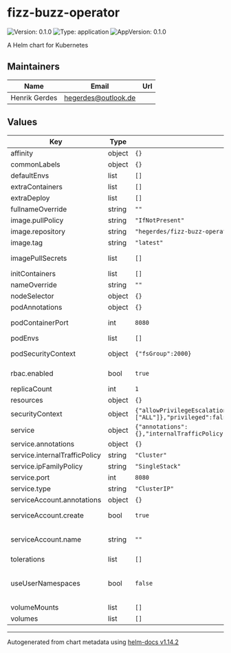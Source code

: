 # fizz-buzz-operator

![Version: 0.1.0](https://img.shields.io/badge/Version-0.1.0-informational?style=flat-square) ![Type: application](https://img.shields.io/badge/Type-application-informational?style=flat-square) ![AppVersion: 0.1.0](https://img.shields.io/badge/AppVersion-0.1.0-informational?style=flat-square)

A Helm chart for Kubernetes

## Maintainers

| Name | Email | Url |
| ---- | ------ | --- |
| Henrik Gerdes | <hegerdes@outlook.de> |  |

## Values

| Key | Type | Default | Description |
|-----|------|---------|-------------|
| affinity | object | `{}` | Affinity for pod. |
| commonLabels | object | `{}` | Labels applied to all manifests. |
| defaultEnvs | list | `[]` | List of default ENVs. No need to change |
| extraContainers | list | `[]` | Any additional containers. |
| extraDeploy | list | `[]` | Extra manifests |
| fullnameOverride | string | `""` | Override full release name. |
| image.pullPolicy | string | `"IfNotPresent"` | Pull policy of that image. |
| image.repository | string | `"hegerdes/fizz-buzz-operator"` | The container registry and image to use. |
| image.tag | string | `"latest"` | The image tag and/or sha. |
| imagePullSecrets | list | `[]` | Any repository secrets needed to pull the image. |
| initContainers | list | `[]` | Any additional init containers. |
| nameOverride | string | `""` | Override the application name. |
| nodeSelector | object | `{}` | Node selector for pod. |
| podAnnotations | object | `{}` | Extra annotations for the pod. |
| podContainerPort | int | `8080` | App and Container note. Change also in ENVs. |
| podEnvs | list | `[]` | List of ENVs to configure the app. |
| podSecurityContext | object | `{"fsGroup":2000}` | PodSecurity settings that will be applied to all containers. |
| rbac.enabled | bool | `true` | Enable (Cluster)Role and (Cluster)RoleBinding creation. |
| replicaCount | int | `1` |  |
| resources | object | `{}` | Resources for the container. |
| securityContext | object | `{"allowPrivilegeEscalation":false,"capabilities":{"drop":["ALL"]},"privileged":false,"readOnlyRootFilesystem":true,"runAsGroup":1000,"runAsNonRoot":true,"runAsUser":1000}` | Security settings for the container. |
| service | object | `{"annotations":{},"internalTrafficPolicy":"Cluster","ipFamilyPolicy":"SingleStack","port":8080,"type":"ClusterIP"}` | How the service is exposed. |
| service.annotations | object | `{}` | Annotations for the service. |
| service.internalTrafficPolicy | string | `"Cluster"` | Service traffic policy. |
| service.ipFamilyPolicy | string | `"SingleStack"` | Service IP family. |
| service.port | int | `8080` | Service and container port. |
| service.type | string | `"ClusterIP"` | Service type. |
| serviceAccount.annotations | object | `{}` | Annotations to add to the service account. |
| serviceAccount.create | bool | `true` | Specifies whether a service account should be created. |
| serviceAccount.name | string | `""` | The name of the service account to use. If not set and create is true, a name is generated using the fullname template. |
| tolerations | list | `[]` | Tolerations for pod. |
| useUserNamespaces | bool | `false` | If pod should use user namespaces. Must be supported by CRI. See https://kubernetes.io/docs/tasks/configure-pod-container/user-namespaces/ |
| volumeMounts | list | `[]` | Volume mount's for container. |
| volumes | list | `[]` | Volumes where data should be persisted. |

----------------------------------------------
Autogenerated from chart metadata using [helm-docs v1.14.2](https://github.com/norwoodj/helm-docs/releases/v1.14.2)
